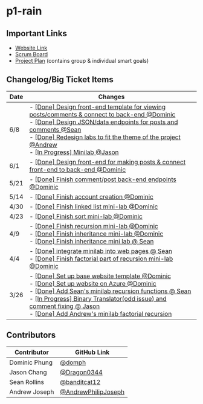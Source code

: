 # p1-rain

## Important Links
- [Website Link](https://apcsa-rain.azurewebsites.net)
- [Scrum Board](https://github.com/domph/p1-rain/projects/1)
- [Project Plan](https://docs.google.com/document/d/1OZZdoixCpqdZYitJbbfpHlaZRhl_iQBLGy0N2KBCxYo/edit?usp=sharing) (contains group & individual smart goals)

## Changelog/Big Ticket Items
Date | Changes |
----------- | ----------- |
6/8 | - [[Done] Design front-end template for viewing posts/comments & connect to back-end @Dominic](https://github.com/domph/p1-rain/issues/21) <br> - [[Done] Design JSON/data endpoints for posts and comments @Sean](https://github.com/domph/p1-rain/issues/32) <br> - [[Done] Redesign labs to fit the theme of the project @Andrew](https://github.com/domph/p1-rain/issues/34) <br> - [[In Progress] Minilab @Jason](https://github.com/domph/p1-rain/issues/36)
6/1 | - [[Done] Design front-end for making posts & connect front-end to back-end @Dominic](https://github.com/domph/p1-rain/issues/29)
5/21 | - [[Done] Finish comment/post back-end endpoints @Dominic](https://github.com/domph/p1-rain/issues/20)
5/14 | - [[Done] Finish account creation @Dominic](https://github.com/domph/p1-rain/issues/9) |
4/30 | - [[Done] Finish linked list mini-lab @Dominic](https://github.com/domph/p1-rain/issues/16) |
4/23 | - [[Done] Finish sort mini-lab @Dominic](https://github.com/domph/p1-rain/issues/15)
4/9 | - [[Done] Finish recursion mini-lab @Dominic](https://github.com/domph/p1-rain/issues/3) <br> - [[Done] Finish inheritance mini-lab @Dominic](https://github.com/domph/p1-rain/issues/14) <br> - [[Done] Finish inheritance mini lab @ Sean](https://github.com/domph/p1-rain/issues/12)
4/4 | - [[Done] integrate minilab into web pages @ Sean](https://github.com/domph/p1-rain/issues/5) <br> - [[Done] Finish factorial part of recursion mini-lab @Dominic](https://github.com/domph/p1-rain/issues/3)
3/26 | - [[Done] Set up base website template  @Dominic](https://github.com/domph/p1-rain/issues/1) <br> - [[Done] Set up website on Azure @Dominic](https://github.com/domph/p1-rain/issues/2) <br> - [[Done] Add Sean's minilab recursion functions @ Sean](https://github.com/domph/p1-rain/commit/ad8e587f1a44a0cb1065118982bacbb57b964e1d) <br> - [[In Progress] Binary Translator(odd issue) and comment fixing @ Jason](https://replit.com/@Dragon0344/BinaryConverter) <br> - [[Done] Add Andrew's minilab factorial recursion](https://github.com/domph/p1-rain/issues/7)|

## Contributors
Contributor | GitHub Link |
----------- | ----------- |
Dominic Phung | [@domph](https://github.com/domph) |
Jason Chang | [@Dragon0344](https://github.com/Dragon0344) |
Sean Rollins | [@banditcat12](https://github.com/banditcat12) |
Andrew Joseph | [@AndrewPhilipJoseph](https://github.com/AndrewPhilipJoseph) |
